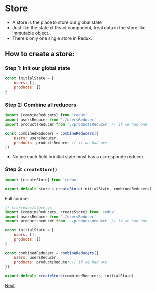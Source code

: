 # Store
* A store is the place to store our global state
* Just like the state of React component, treat data in the store like immutable object.
* There's only one single store in Redux.

## How to create a store:
### Step 1: Init our global state
````javascript
const initialState = {
	users: [],
	products: []
}
````

### Step 2: Combine all reducers
````javascript
import {combineReducers} from 'redux'
import usersReducer from './usersReducer'
import productsReducer from './productsReducer' // if we had one

const combinedReducers = combineReducers({
	users: usersReducer,
	products: productsReducer // if we had one
})
````
* Notice each field in initial state must has a corresponde reducer.

### Step 3: `createStore()`
````javascript
import {createStore} from 'redux'

export default store = createStore(initialState, combinedReducers)
````

Full source: 
````javascript
// src/redux/store.js
import {combineReducers, createStore} from 'redux'
import usersReducer from './usersReducer'
import productsReducer from './productsReducer' // if we had one

const initialState = {
	users: [],
	products: []
}

const combinedReducers = combineReducers({
	users: usersReducer,
	products: productsReducer // if we had one
})

export default createStore(combinedReducers, initialState)
````

[Next](redux5.md)





